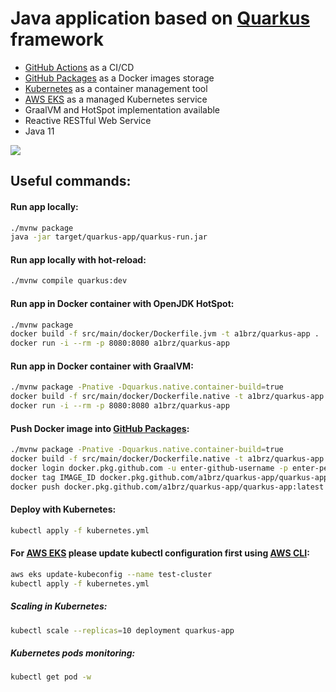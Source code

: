 # Java application based on [Quarkus](https://quarkus.io) framework
 - [GitHub Actions](https://github.com/features/actions) as a CI/CD
 - [GitHub Packages](https://github.com/features/packages) as a Docker images storage
 - [Kubernetes](https://kubernetes.io) as a container management tool
 - [AWS EKS](https://aws.amazon.com/eks/) as a managed Kubernetes service
 - GraalVM and HotSpot implementation available
 - Reactive RESTful Web Service
 - Java 11

![](https://github.com/a1brz/quarkus-app/workflows/Build/badge.svg)

## Useful commands:


#### Run app locally:
```bash
./mvnw package
java -jar target/quarkus-app/quarkus-run.jar
```

#### Run app locally with hot-reload:
```bash
./mvnw compile quarkus:dev
```

#### Run app in Docker container with OpenJDK HotSpot:
```bash
./mvnw package
docker build -f src/main/docker/Dockerfile.jvm -t a1brz/quarkus-app .
docker run -i --rm -p 8080:8080 a1brz/quarkus-app
```

#### Run app in Docker container with GraalVM:
```bash
./mvnw package -Pnative -Dquarkus.native.container-build=true
docker build -f src/main/docker/Dockerfile.native -t a1brz/quarkus-app .
docker run -i --rm -p 8080:8080 a1brz/quarkus-app
```

#### Push Docker image into [GitHub Packages](https://github.com/features/packages):
```bash
./mvnw package -Pnative -Dquarkus.native.container-build=true
docker build -f src/main/docker/Dockerfile.native -t a1brz/quarkus-app .
docker login docker.pkg.github.com -u enter-github-username -p enter-personal-access-token
docker tag IMAGE_ID docker.pkg.github.com/a1brz/quarkus-app/quarkus-app:latest
docker push docker.pkg.github.com/a1brz/quarkus-app/quarkus-app:latest      
```

#### Deploy with Kubernetes: 
```bash
kubectl apply -f kubernetes.yml
```

#### For [AWS EKS](https://aws.amazon.com/eks/) please update kubectl configuration first using [AWS CLI](https://aws.amazon.com/cli/):
```bash
aws eks update-kubeconfig --name test-cluster
kubectl apply -f kubernetes.yml
```

##### Scaling in Kubernetes:
```bash
kubectl scale --replicas=10 deployment quarkus-app
```

##### Kubernetes pods monitoring:
```bash
kubectl get pod -w
```
